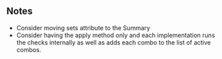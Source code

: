 ## Notes

* Consider moving sets attribute to the Summary
* Consider having the apply method only and each implementation runs the checks internally as well as adds each combo to the list of active combos.
